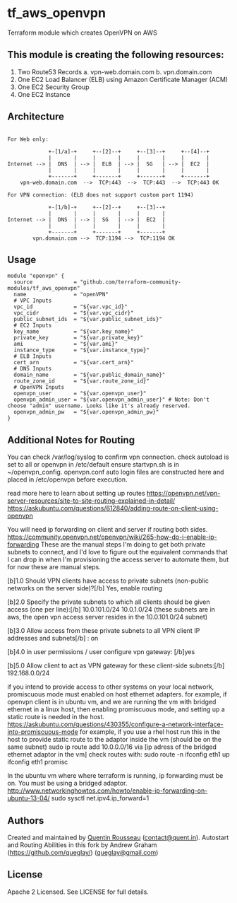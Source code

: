 # tf_aws_openvpn

Terraform module which creates OpenVPN on AWS

## This module is creating the following resources:

1. Two Route53 Records
  a. vpn-web.domain.com
  b. vpn.domain.com
2. One EC2 Load Balancer (ELB) using Amazon Certificate Manager (ACM)
3. One EC2 Security Group
4. One EC2 Instance

## Architecture

```plain

For Web only:

             +-[1/a]-+     +--[2]--+     +--[3]--+     +--[4]--+
             |       |     |       |     |       |     |       |
Internet --> |  DNS  | --> |  ELB  | --> |  SG   | --> |  EC2  |
             |       |     |       |     |       |     |       |
             +-------+     +-------+     +-------+     +-------+
    vpn-web.domain.com  -->  TCP:443  -->  TCP:443  -->  TCP:443 OK

For VPN connection: (ELB does not support custom port 1194)

             +-[1/b]-+     +--[2]--+     +--[3]--+
             |       |     |       |     |       |
Internet --> |  DNS  | --> |  SG   | --> |  EC2  |
             |       |     |       |     |       |
             +-------+     +-------+     +-------+
        vpn.domain.com -->  TCP:1194 -->  TCP:1194 OK
```

## Usage

```hcl
module "openvpn" {
  source             = "github.com/terraform-community-modules/tf_aws_openvpn"
  name               = "openVPN"
  # VPC Inputs
  vpc_id             = "${var.vpc_id}"
  vpc_cidr           = "${var.vpc_cidr}"
  public_subnet_ids  = "${var.public_subnet_ids}"
  # EC2 Inputs
  key_name           = "${var.key_name}"
  private_key        = "${var.private_key}"
  ami                = "${var.ami}"
  instance_type      = "${var.instance_type}"
  # ELB Inputs
  cert_arn           = "${var.cert_arn}"
  # DNS Inputs
  domain_name        = "${var.public_domain_name}"
  route_zone_id      = "${var.route_zone_id}"
  # OpenVPN Inputs
  openvpn_user       = "${var.openvpn_user}"
  openvpn_admin_user = "${var.openvpn_admin_user}" # Note: Don't choose "admin" username. Looks like it's already reserved.
  openvpn_admin_pw   = "${var.openvpn_admin_pw}"
}
```

## Additional Notes for Routing

You can check /var/log/syslog to confirm vpn connection.
check autoload is set to all or openvpn in /etc/default
ensure startvpn.sh is in ~/openvpn_config.  openvpn.conf auto login files are constructed here and placed in /etc/openvpn before execution.

read more here to learn about setting up routes
https://openvpn.net/vpn-server-resources/site-to-site-routing-explained-in-detail/
https://askubuntu.com/questions/612840/adding-route-on-client-using-openvpn

You will need ip forwarding on client and server if routing both sides.
https://community.openvpn.net/openvpn/wiki/265-how-do-i-enable-ip-forwarding
These are the manual steps I'm doing to get both private subnets to connect, and I'd love to figure out the equivalent commands that I can drop in when I'm provisioning the access server to automate them, but for now these are manual steps.

[b]1.0 Should VPN clients have access to private subnets
(non-public networks on the server side)?[/b]
Yes, enable routing

[b]2.0 Specify the private subnets to which all clients should be given access (one per line):[/b]
10.0.101.0/24
10.0.1.0/24
(these subnets are in aws, the open vpn access server resides in the 10.0.101.0/24 subnet)

[b]3.0 Allow access from these private subnets to all VPN client IP addresses and subnets[/b] : on

[b]4.0 in user permissions / user
configure vpn gateway:
[/b]yes

[b]5.0 Allow client to act as VPN gateway
for these client-side subnets:[/b]
192.168.0.0/24

if you intend to provide access to other systems on your local network, promiscuous mode must enabled on host ethernet adapters.  for example, if openvpn client is in ubuntu vm, and we are running the vm with bridged ethernet in a linux host, then enabling promiscuous mode, and setting up a static route is needed in the host.
https://askubuntu.com/questions/430355/configure-a-network-interface-into-promiscuous-mode
for example, if you use a rhel host run this in the host to provide static route to the adaptor inside the vm (should be on the same subnet)
  sudo ip route add 10.0.0.0/16 via [ip adress of the bridged ethernet adaptor in the vm]
check routes with:
  sudo route -n
  ifconfig eth1 up
  ifconfig eth1 promisc

In the ubuntu vm where where terraform is running, ip forwarding must be on.  You must be using a bridged adaptor.
http://www.networkinghowtos.com/howto/enable-ip-forwarding-on-ubuntu-13-04/
  sudo sysctl net.ipv4.ip_forward=1


## Authors

Created and maintained by [Quentin Rousseau](https://github.com/kwent) (contact@quent.in).
Autostart and Routing Abilities in this fork by Andrew Graham (https://github.com/queglay/) (queglay@gmail.com)

## License

Apache 2 Licensed. See LICENSE for full details.
